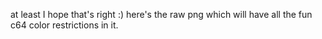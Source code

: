 at least I hope that's right :) here's the raw png which will have all the fun c64 color restrictions in it. 